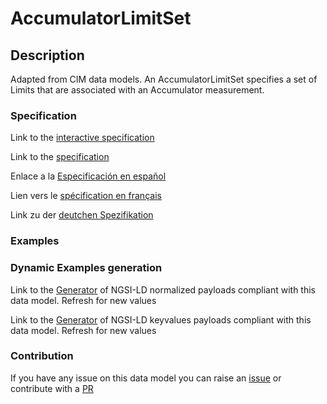 # AccumulatorLimitSet

## Description 

Adapted from CIM data models. An AccumulatorLimitSet specifies a set of Limits that are associated with an Accumulator measurement.
### Specification

Link to the [interactive specification](https://swagger.lab.fiware.org/?url=https://github.com/smart-data-models/dataModel.EnergyCIM/blob/master/AccumulatorLimitSet/swagger.yaml)

Link to the [specification](https://github.com/smart-data-models/dataModel.EnergyCIM/blob/master/AccumulatorLimitSet/doc/spec.md)

Enlace a la [Especificación en español](https://github.com/smart-data-models/dataModel.EnergyCIM/blob/master/AccumulatorLimitSet/doc/spec_ES.md)

Lien vers le [spécification en français](https://github.com/smart-data-models/dataModel.EnergyCIM/blob/master/AccumulatorLimitSet/doc/spec_FR.md)

Link zu der [deutchen Spezifikation](https://github.com/smart-data-models/dataModel.EnergyCIM/blob/master/AccumulatorLimitSet/doc/spec_DE.md)
### Examples
### Dynamic Examples generation

Link to the [Generator](https://smartdatamodels.org/extra/ngsi-ld_generator_v0.92.php?schemaUrl=https://raw.githubusercontent.com/smart-data-models/dataModel.EnergyCIM/master/AccumulatorLimitSet/schema.json&email=info@smartdatamodels.org) of NGSI-LD normalized payloads compliant with this data model. Refresh for new values

Link to the [Generator](https://smartdatamodels.org/extra/ngsi-ld_generator_keyvalues_v0.92.php?schemaUrl=https://raw.githubusercontent.com/smart-data-models/dataModel.EnergyCIM/master/AccumulatorLimitSet/schema.json&email=info@smartdatamodels.org) of NGSI-LD keyvalues payloads compliant with this data model. Refresh for new values
### Contribution

 If you have any issue on this data model you can raise an [issue](https://github.com/smart-data-models/dataModel.EnergyCIM/issues)  or contribute with a [PR](https://github.com/smart-data-models/dataModel.EnergyCIM/pulls)